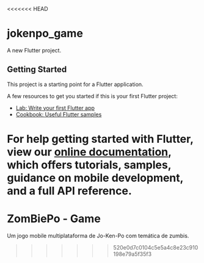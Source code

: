 <<<<<<< HEAD
# jokenpo_game

A new Flutter project.

## Getting Started

This project is a starting point for a Flutter application.

A few resources to get you started if this is your first Flutter project:

- [Lab: Write your first Flutter app](https://flutter.dev/docs/get-started/codelab)
- [Cookbook: Useful Flutter samples](https://flutter.dev/docs/cookbook)

For help getting started with Flutter, view our
[online documentation](https://flutter.dev/docs), which offers tutorials,
samples, guidance on mobile development, and a full API reference.
=======
# ZomBiePo - Game
Um jogo mobile multiplataforma de Jo-Ken-Po com temática de zumbis.
>>>>>>> 520e0d7c0104c5e5a4c8e23c910198e79a5f35f3

